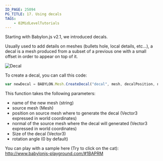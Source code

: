 ```yaml
---
ID_PAGE: 25094
PG_TITLE: 17. Using decals
TAGS:
    - 02MidLevelTutorials
---
```

Starting with Babylon.js v2.1, we introduced decals.

Usually used to add details on meshes (bullets hole, local details, etc...), a decal is a mesh produced from a subset of a previous one with a small offset in order to appear on top of it.

![Decal](http://www.babylonjs.com/screenshots/decals.jpg)

To create a decal, you can call this code:
```javascript
var newDecal = BABYLON.Mesh.CreateDecal("decal", mesh, decalPosition, normal, decalSize, angle);
```

This function takes the following parameters:

* name of the new mesh (string)
* source mesh (Mesh)
* position on source mesh where to generate the decal (Vector3 expressed in world coordinates)
* normal of the source mesh where the decal will generated (Vector3 expressed in world coordinates)
* Size of the decal (Vector3)
* rotation angle (0 by default)


You can play with a sample here (Try to click on the cat):
http://www.babylonjs-playground.com/#1BAPRM

